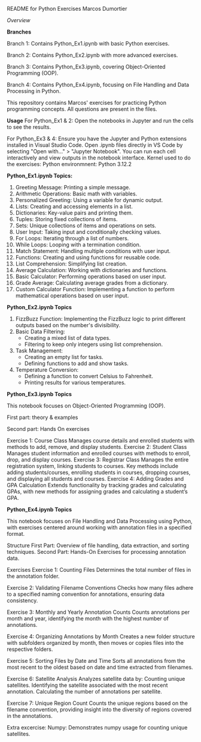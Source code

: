 README for Python Exercises Marcos Dumortier

*Overview*

**Branches**

Branch 1: Contains Python_Ex1.ipynb with basic Python exercises.

Branch 2: Contains Python_Ex2.ipynb with more advanced exercises.

Branch 3: Contains Python_Ex3.ipynb, covering Object-Oriented Programming (OOP).

Branch 4: Contains Python_Ex4.ipynb, focusing on File Handling and Data Processing in Python.

This repository contains Marcos' exercises for practicing Python programming concepts.
All questions are present in the files.

**Usage**
For Python_Ex1 & 2: Open the notebooks in Jupyter and run the cells to see the results. 

For Python_Ex3 & 4:
Ensure you have the Jupyter and Python extensions installed in Visual Studio Code.
Open .ipynb files directly in VS Code by selecting "Open with..." > "Jupyter Notebook".
You can run each cell interactively and view outputs in the notebook interface.
Kernel used to do the exercises: Python environmnent: Python 3.12.2

**Python_Ex1.ipynb Topics:**

1. Greeting Message: Printing a simple message.
2. Arithmetic Operations: Basic math with variables.
3. Personalized Greeting: Using a variable for dynamic output.
4. Lists: Creating and accessing elements in a list.
5. Dictionaries: Key-value pairs and printing them.
6. Tuples: Storing fixed collections of items.
7. Sets: Unique collections of items and operations on sets.
8. User Input: Taking input and conditionally checking values.
9. For Loops: Iterating through a list of numbers.
10. While Loops: Looping with a termination condition.
11. Match Statement: Handling multiple conditions with user input.
12. Functions: Creating and using functions for reusable code.
13. List Comprehension: Simplifying list creation.
14. Average Calculation: Working with dictionaries and functions.
15. Basic Calculator: Performing operations based on user input.
16. Grade Average: Calculating average grades from a dictionary.
17. Custom Calculator Function: Implementing a function to perform mathematical operations based on user input.

**Python_Ex2.ipynb Topics**

1. FizzBuzz Function: Implementing the FizzBuzz logic to print different outputs based on the number's divisibility.
2. Basic Data Filtering:
    * Creating a mixed list of data types.
    * Filtering to keep only integers using list comprehension.
3. Task Management:
    * Creating an empty list for tasks.
    * Defining functions to add and show tasks.
4. Temperature Conversion:
    * Defining a function to convert Celsius to Fahrenheit.
    * Printing results for various temperatures.

**Python_Ex3.ipynb Topics**

This notebook focuses on Object-Oriented Programming (OOP).

First part: theory & examples 

Second part: Hands On exercises

Exercise 1: Course Class
Manages course details and enrolled students with methods to add, remove, and display students.
Exercise 2: Student Class
Manages student information and enrolled courses with methods to enroll, drop, and display courses.
Exercise 3: Registrar Class
Manages the entire registration system, linking students to courses. Key methods include adding students/courses, enrolling students in courses, dropping courses, and displaying all students and courses.
Exercise 4: Adding Grades and GPA Calculation
Extends functionality by tracking grades and calculating GPAs, with new methods for assigning grades and calculating a student’s GPA.

**Python_Ex4.ipynb Topics**

This notebook focuses on File Handling and Data Processing using Python, with exercises centered around working with annotation files in a specified format.

Structure
First Part: Overview of file handling, data extraction, and sorting techniques.
Second Part: Hands-On Exercises for processing annotation data.

Exercises
Exercise 1: Counting Files
Determines the total number of files in the annotation folder.

Exercise 2: Validating Filename Conventions
Checks how many files adhere to a specified naming convention for annotations, ensuring data consistency.

Exercise 3: Monthly and Yearly Annotation Counts
Counts annotations per month and year, identifying the month with the highest number of annotations.

Exercise 4: Organizing Annotations by Month
Creates a new folder structure with subfolders organized by month, then moves or copies files into the respective folders.

Exercise 5: Sorting Files by Date and Time
Sorts all annotations from the most recent to the oldest based on date and time extracted from filenames.

Exercise 6: Satellite Analysis
Analyzes satellite data by:
Counting unique satellites.
Identifying the satellite associated with the most recent annotation.
Calculating the number of annotations per satellite.

Exercise 7: Unique Region Count
Counts the unique regions based on the filename convention, providing insight into the diversity of regions covered in the annotations.

Extra excercise: Numpy:
Demonstrates numpy usage for counting unique satellites.

